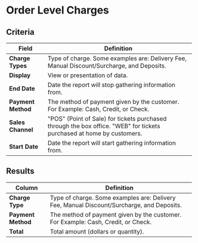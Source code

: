 # Order Level Charges

## Criteria

| **Field** | **Definition** |
| --- | --- |
| **Charge Types** | Type of charge. Some examples are: Delivery Fee, Manual Discount/Surcharge, and Deposits. |
| **Display** | View or presentation of data. |
| **End Date** | Date the report will stop gathering information from. |
| **Payment Method** | The method of payment given by the customer. For Example: Cash, Credit, or Check. |
| **Sales Channel** | "POS" (Point of Sale) for tickets purchased through the box office. "WEB" for tickets purchased at home by customers. |
| **Start Date** | Date the report will start gathering information from. |

## Results

| **Column** | **Definition** |
| --- | --- |
| **Charge Type** | Type of charge. Some examples are: Delivery Fee, Manual Discount/Surcharge, and Deposits. |
| **Payment Method** | The method of payment given by the customer. For Example: Cash, Credit, or Check. |
| **Total** | Total amount (dollars or quantity). |

